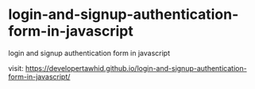 # login-and-signup-authentication-form-in-javascript
login and signup authentication form in javascript


visit: https://developertawhid.github.io/login-and-signup-authentication-form-in-javascript/
